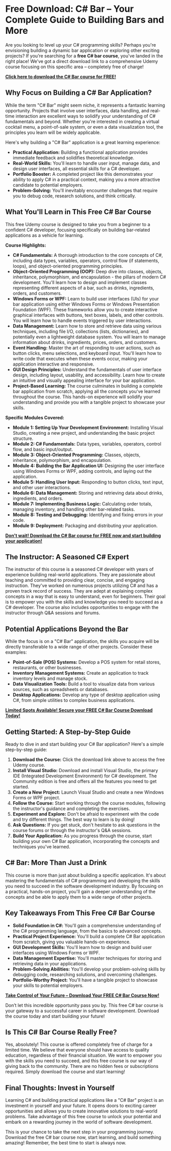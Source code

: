 # Free Download: C# Bar – Your Complete Guide to Building Bars and More

Are you looking to level up your C# programming skills? Perhaps you're envisioning building a dynamic bar application or exploring other exciting projects? If you’re searching for a **free C# bar course**, you've landed in the right place! We’ve got a direct download link to a comprehensive Udemy course focusing on this specific area – completely free of charge!

[**Click here to download the C# Bar course for FREE!**](https://udemywork.com/c-sharp-bar)

## Why Focus on Building a C# Bar Application?

While the term "C# Bar" might seem niche, it represents a fantastic learning opportunity. Projects that involve user interfaces, data handling, and real-time interaction are excellent ways to solidify your understanding of C# fundamentals and beyond.  Whether you're interested in creating a virtual cocktail menu, a point-of-sale system, or even a data visualization tool, the principles you learn will be widely applicable.

Here's why building a "C# Bar" application is a great learning experience:

*   **Practical Application:** Building a functional application provides immediate feedback and solidifies theoretical knowledge.
*   **Real-World Skills:**  You'll learn to handle user input, manage data, and design user interfaces, all essential skills for a C# developer.
*   **Portfolio Booster:** A completed project like this demonstrates your ability to apply C# in a practical context, making you a more attractive candidate to potential employers.
*   **Problem-Solving:** You'll inevitably encounter challenges that require you to debug code, research solutions, and think critically.

## What You'll Learn in This Free C# Bar Course

This free Udemy course is designed to take you from a beginner to a confident C# developer, focusing specifically on building bar-related applications as a vehicle for learning.

**Course Highlights:**

*   **C# Fundamentals:** A thorough introduction to the core concepts of C#, including data types, variables, operators, control flow (if statements, loops), and object-oriented programming principles.
*   **Object-Oriented Programming (OOP):** Deep dive into classes, objects, inheritance, polymorphism, and encapsulation - the pillars of modern C# development.  You'll learn how to design and implement classes representing different aspects of a bar, such as drinks, ingredients, orders, and customers.
*   **Windows Forms or WPF:**  Learn to build user interfaces (UIs) for your bar application using either Windows Forms or Windows Presentation Foundation (WPF). These frameworks allow you to create interactive graphical interfaces with buttons, text boxes, labels, and other controls.  You will learn how to handle events triggered by user interactions.
*   **Data Management:**  Learn how to store and retrieve data using various techniques, including file I/O, collections (lists, dictionaries), and potentially even a lightweight database system.  You will learn to manage information about drinks, ingredients, prices, orders, and customers.
*   **Event Handling:**  Master the art of responding to user actions, such as button clicks, menu selections, and keyboard input.  You'll learn how to write code that executes when these events occur, making your application interactive and responsive.
*   **GUI Design Principles:** Understand the fundamentals of user interface design, including layout, usability, and accessibility. Learn how to create an intuitive and visually appealing interface for your bar application.
*   **Project-Based Learning:**  The course culminates in building a complete bar application from scratch, applying all the concepts you've learned throughout the course. This hands-on experience will solidify your understanding and provide you with a tangible project to showcase your skills.

**Specific Modules Covered:**

*   **Module 1: Setting Up Your Development Environment:**  Installing Visual Studio, creating a new project, and understanding the basic project structure.
*   **Module 2: C# Fundamentals:**  Data types, variables, operators, control flow, and basic input/output.
*   **Module 3: Object-Oriented Programming:**  Classes, objects, inheritance, polymorphism, and encapsulation.
*   **Module 4: Building the Bar Application UI:**  Designing the user interface using Windows Forms or WPF, adding controls, and laying out the application.
*   **Module 5: Handling User Input:**  Responding to button clicks, text input, and other user interactions.
*   **Module 6: Data Management:**  Storing and retrieving data about drinks, ingredients, and orders.
*   **Module 7: Implementing Business Logic:**  Calculating order totals, managing inventory, and handling other bar-related tasks.
*   **Module 8: Testing and Debugging:**  Identifying and fixing errors in your code.
*   **Module 9: Deployment:**  Packaging and distributing your application.

[**Don't wait! Download the C# Bar course for FREE now and start building your application!**](https://udemywork.com/c-sharp-bar)

## The Instructor: A Seasoned C# Expert

The instructor of this course is a seasoned C# developer with years of experience building real-world applications.  They are passionate about teaching and committed to providing clear, concise, and engaging instruction.  They've worked on numerous projects utilizing C# and has a proven track record of success.  They are adept at explaining complex concepts in a way that is easy to understand, even for beginners.  Their goal is to empower you with the skills and knowledge you need to succeed as a C# developer. The course also includes opportunities to engage with the instructor through Q&A sessions and forums.

## Potential Applications Beyond the Bar

While the focus is on a "C# Bar" application, the skills you acquire will be directly transferable to a wide range of other projects.  Consider these examples:

*   **Point-of-Sale (POS) Systems:**  Develop a POS system for retail stores, restaurants, or other businesses.
*   **Inventory Management Systems:**  Create an application to track inventory levels and manage stock.
*   **Data Visualization Tools:**  Build a tool to visualize data from various sources, such as spreadsheets or databases.
*   **Desktop Applications:**  Develop any type of desktop application using C#, from simple utilities to complex business applications.

[**Limited Spots Available! Secure your FREE C# Bar Course Download Today!**](https://udemywork.com/c-sharp-bar)

## Getting Started: A Step-by-Step Guide

Ready to dive in and start building your C# Bar application? Here's a simple step-by-step guide:

1.  **Download the Course:** Click the download link above to access the free Udemy course.
2.  **Install Visual Studio:** Download and install Visual Studio, the primary IDE (Integrated Development Environment) for C# development.  The Community edition is free and offers all the features you need to get started.
3.  **Create a New Project:**  Launch Visual Studio and create a new Windows Forms or WPF project.
4.  **Follow the Course:**  Start working through the course modules, following the instructor's guidance and completing the exercises.
5.  **Experiment and Explore:**  Don't be afraid to experiment with the code and try different things.  The best way to learn is by doing!
6.  **Ask Questions:**  If you get stuck, don't hesitate to ask questions in the course forums or through the instructor's Q&A sessions.
7.  **Build Your Application:**  As you progress through the course, start building your own C# Bar application, incorporating the concepts and techniques you've learned.

## C# Bar: More Than Just a Drink

This course is more than just about building a specific application. It's about mastering the fundamentals of C# programming and developing the skills you need to succeed in the software development industry. By focusing on a practical, hands-on project, you'll gain a deeper understanding of the concepts and be able to apply them to a wide range of other projects.

## Key Takeaways From This Free C# Bar Course

*   **Solid Foundation in C#:**  You'll gain a comprehensive understanding of the C# programming language, from the basics to advanced concepts.
*   **Practical Project Experience:**  You'll build a complete C# Bar application from scratch, giving you valuable hands-on experience.
*   **GUI Development Skills:**  You'll learn how to design and build user interfaces using Windows Forms or WPF.
*   **Data Management Expertise:**  You'll master techniques for storing and retrieving data in your applications.
*   **Problem-Solving Abilities:**  You'll develop your problem-solving skills by debugging code, researching solutions, and overcoming challenges.
*   **Portfolio-Worthy Project:**  You'll have a tangible project to showcase your skills to potential employers.

[**Take Control of Your Future – Download Your FREE C# Bar Course Now!**](https://udemywork.com/c-sharp-bar)

Don’t let this incredible opportunity pass you by. This free C# bar course is your gateway to a successful career in software development. Download the course today and start building your future!

## Is This C# Bar Course Really Free?

Yes, absolutely! This course is offered completely free of charge for a limited time. We believe that everyone should have access to quality education, regardless of their financial situation. We want to empower you with the skills you need to succeed, and this free course is our way of giving back to the community. There are no hidden fees or subscriptions required. Simply download the course and start learning!

## Final Thoughts: Invest in Yourself

Learning C# and building practical applications like a "C# Bar" project is an investment in yourself and your future. It opens doors to exciting career opportunities and allows you to create innovative solutions to real-world problems. Take advantage of this free course to unlock your potential and embark on a rewarding journey in the world of software development.

This is your chance to take the next step in your programming journey. Download the free C# bar course now, start learning, and build something amazing! Remember, the best time to start is always now.

